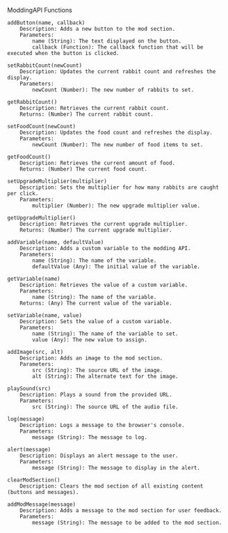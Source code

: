 
ModdingAPI Functions

    addButton(name, callback)
        Description: Adds a new button to the mod section.
        Parameters:
            name (String): The text displayed on the button.
            callback (Function): The callback function that will be executed when the button is clicked.

    setRabbitCount(newCount)
        Description: Updates the current rabbit count and refreshes the display.
        Parameters:
            newCount (Number): The new number of rabbits to set.

    getRabbitCount()
        Description: Retrieves the current rabbit count.
        Returns: (Number) The current rabbit count.

    setFoodCount(newCount)
        Description: Updates the food count and refreshes the display.
        Parameters:
            newCount (Number): The new number of food items to set.

    getFoodCount()
        Description: Retrieves the current amount of food.
        Returns: (Number) The current food count.

    setUpgradeMultiplier(multiplier)
        Description: Sets the multiplier for how many rabbits are caught per click.
        Parameters:
            multiplier (Number): The new upgrade multiplier value.

    getUpgradeMultiplier()
        Description: Retrieves the current upgrade multiplier.
        Returns: (Number) The current upgrade multiplier.

    addVariable(name, defaultValue)
        Description: Adds a custom variable to the modding API.
        Parameters:
            name (String): The name of the variable.
            defaultValue (Any): The initial value of the variable.

    getVariable(name)
        Description: Retrieves the value of a custom variable.
        Parameters:
            name (String): The name of the variable.
        Returns: (Any) The current value of the variable.

    setVariable(name, value)
        Description: Sets the value of a custom variable.
        Parameters:
            name (String): The name of the variable to set.
            value (Any): The new value to assign.

    addImage(src, alt)
        Description: Adds an image to the mod section.
        Parameters:
            src (String): The source URL of the image.
            alt (String): The alternate text for the image.

    playSound(src)
        Description: Plays a sound from the provided URL.
        Parameters:
            src (String): The source URL of the audio file.

    log(message)
        Description: Logs a message to the browser's console.
        Parameters:
            message (String): The message to log.

    alert(message)
        Description: Displays an alert message to the user.
        Parameters:
            message (String): The message to display in the alert.

    clearModSection()
        Description: Clears the mod section of all existing content (buttons and messages).

    addModMessage(message)
        Description: Adds a message to the mod section for user feedback.
        Parameters:
            message (String): The message to be added to the mod section.
